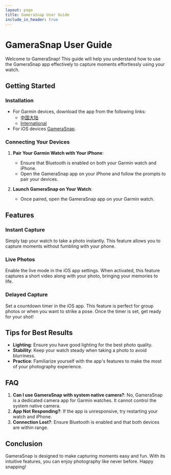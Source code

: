 ```yaml
---
layout: page
title: GameraSnap User Guide
include_in_header: true
---
```


# GameraSnap User Guide

Welcome to GameraSnap! This guide will help you understand how to use the GameraSnap app effectively to capture moments effortlessly using your watch.

## Getting Started

### Installation

- For Garmin devices, download the app from the following links:
  - [中国大陆](https://apps.garmin.cn/zh-CN/apps/4c6ff771-c148-45d7-9099-c4c38bcbdccc)
  - [International](https://apps.garmin.com/en-US/apps/4c6ff771-c148-45d7-9099-c4c38bcbdccc)
- For iOS devices [GameraSnap](https://apps.apple.com/us/app/gamerasnap/id6736568453).

### Connecting Your Devices

1. **Pair Your Garmin Watch with Your iPhone**:

   - Ensure that Bluetooth is enabled on both your Garmin watch and iPhone.
   - Open the GameraSnap app on your iPhone and follow the prompts to pair your devices.

2. **Launch GameraSnap on Your Watch**:
   - Once paired, open the GameraSnap app on your Garmin watch.

## Features

### Instant Capture

Simply tap your watch to take a photo instantly. This feature allows you to capture moments without fumbling with your phone.

### Live Photos

Enable the live mode in the iOS app settings. When activated, this feature captures a short video along with your photo, bringing your memories to life.

### Delayed Capture

Set a countdown timer in the iOS app. This feature is perfect for group photos or when you want to strike a pose. Once the timer is set, get ready for your shot!

## Tips for Best Results

- **Lighting**: Ensure you have good lighting for the best photo quality.
- **Stability**: Keep your watch steady when taking a photo to avoid blurriness.
- **Practice**: Familiarize yourself with the app's features to make the most of your photography experience.

## FAQ

1. **Can I use GameraSnap with system native camera?**: No, GameraSnap is a dedicated camera app for Garmin watches. It cannot control the system native camera.
2. **App Not Responding?**: If the app is unresponsive, try restarting your watch and iPhone.
3. **Connection Lost?**: Ensure Bluetooth is enabled and that both devices are within range.

## Conclusion

GameraSnap is designed to make capturing moments easy and fun. With its intuitive features, you can enjoy photography like never before. Happy snapping!
